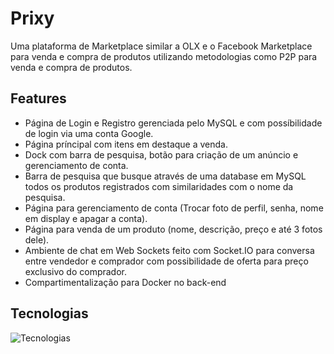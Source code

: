 # Prixy
Uma plataforma de Marketplace similar a OLX e o Facebook Marketplace para venda e compra de produtos utilizando metodologias como P2P para venda e compra de produtos.

## Features
- Página de Login e Registro gerenciada pelo MySQL e com possíbilidade de login via uma conta Google.
- Página príncipal com itens em destaque a venda.
- Dock com barra de pesquisa, botão para criação de um anúncio e gerenciamento de conta.
- Barra de pesquisa que busque através de uma database em MySQL todos os produtos registrados com similaridades com o nome da pesquisa.
- Página para gerenciamento de conta (Trocar foto de perfil, senha, nome em display e apagar a conta).
- Página para venda de um produto (nome, descrição, preço e até 3 fotos dele).
- Ambiente de chat em Web Sockets feito com Socket.IO para conversa entre vendedor e comprador com possibilidade de oferta para preço exclusivo do comprador.
- Compartimentalização para Docker no back-end

## Tecnologias
![Tecnologias](https://go-skill-icons.vercel.app/api/icons?i=html,css,scss,js,bootstrap,nodejs,jquery,socketio,mysql,php)
